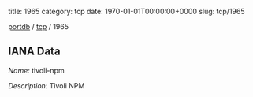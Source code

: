 title: 1965
category: tcp
date: 1970-01-01T00:00:00+0000
slug: tcp/1965

[portdb](/) / [tcp](/category/tcp.html) / 1965


## IANA Data

_Name:_ tivoli-npm

_Description:_ Tivoli NPM

